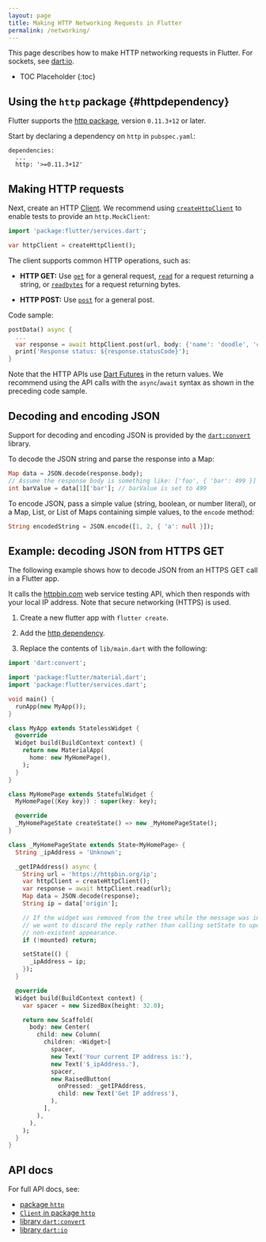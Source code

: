 ```yaml
---
layout: page
title: Making HTTP Networking Requests in Flutter
permalink: /networking/
---
```


This page describes how to make HTTP networking requests in Flutter. For
sockets, see [dart:io][dartio].

* TOC Placeholder
{:toc}

## Using the `http` package {#httpdependency}

Flutter supports the [http package][http], version `0.11.3+12` or later.

Start by declaring a dependency on `http` in `pubspec.yaml`:

```
dependencies:
  ...
  http: '>=0.11.3+12'
```

## Making HTTP requests

Next, create an HTTP [Client][client]. We recommend using
[`createHttpClient`](https://docs.flutter.io/flutter/services/createHttpClient.html)
to enable tests to provide an `http.MockClient`:

<!-- skip -->
```dart
import 'package:flutter/services.dart';

var httpClient = createHttpClient();
```

The client supports common HTTP operations, such as:

* **HTTP GET:** Use [`get`][get] for a general request, [`read`][read] for a
 request returning a string, or [`readbytes`][readbytes] for a request
 returning bytes.

* **HTTP POST:** Use [`post`][post] for a general post.

Code sample:

<!-- skip -->
```dart
postData() async {
  ...
  var response = await httpClient.post(url, body: {'name': 'doodle', 'color': 'blue'});
  print('Response status: ${response.statusCode}');
}
```

Note that the HTTP APIs use [Dart
Futures](https://www.dartlang.org/tutorials/language/futures) in the return
values. We recommend using the API calls with the `async`/`await` syntax as shown in
the preceding code sample.

## Decoding and encoding JSON

Support for decoding and encoding JSON is provided by the [`dart:convert`](https://docs.flutter.io/flutter/dart.convert/dart.convert-library.html) library.

To decode the JSON string and parse the response into a Map:

<!-- skip -->
```dart
Map data = JSON.decode(response.body);
// Assume the response body is something like: ['foo', { 'bar': 499 }]
int barValue = data[1]['bar']; // barValue is set to 499
```

To encode JSON, pass a simple value (string, boolean, or number literal), or a
Map, List, or List of Maps containing simple values, to the `encode` method:

<!-- skip -->
```dart
String encodedString = JSON.encode([1, 2, { 'a': null }]);
```

## Example: decoding JSON from HTTPS GET

The following example shows how to decode JSON from an HTTPS GET call in a Flutter app.

It calls the [httpbin.com](http://httpbin.com) web service testing API,
which then responds with your local IP address. Note that secure
networking (HTTPS) is used.

1. Create a new flutter app with `flutter create`.

1. Add the [http dependency](#httpdependency).

1. Replace the contents of `lib/main.dart` with the following:

```dart
import 'dart:convert';

import 'package:flutter/material.dart';
import 'package:flutter/services.dart';

void main() {
  runApp(new MyApp());
}

class MyApp extends StatelessWidget {
  @override
  Widget build(BuildContext context) {
    return new MaterialApp(
      home: new MyHomePage(),
    );
  }
}

class MyHomePage extends StatefulWidget {
  MyHomePage({Key key}) : super(key: key);

  @override
  _MyHomePageState createState() => new _MyHomePageState();
}

class _MyHomePageState extends State<MyHomePage> {
  String _ipAddress = 'Unknown';

  _getIPAddress() async {
    String url = 'https://httpbin.org/ip';
    var httpClient = createHttpClient();
    var response = await httpClient.read(url);
    Map data = JSON.decode(response);
    String ip = data['origin'];

    // If the widget was removed from the tree while the message was in flight,
    // we want to discard the reply rather than calling setState to update our
    // non-existent appearance.
    if (!mounted) return;

    setState(() {
      _ipAddress = ip;
    });
  }

  @override
  Widget build(BuildContext context) {
    var spacer = new SizedBox(height: 32.0);

    return new Scaffold(
      body: new Center(
        child: new Column(
          children: <Widget>[
            spacer,
            new Text('Your current IP address is:'),
            new Text('$_ipAddress.'),
            spacer,
            new RaisedButton(
              onPressed: _getIPAddress,
              child: new Text('Get IP address'),
            ),
          ],
        ),
      ),
    );
  }
}
```

## API docs

For full API docs, see:

  * [package `http`][http]
  * [`Client` in package `http`][client]
  * [library `dart:convert`][convert]
  * [library `dart:io`][dartio]

[http]:       https://pub.dartlang.org/packages/http
[client]:     https://www.dartdocs.org/documentation/http/latest/http/Client-class.html
[get]:        https://www.dartdocs.org/documentation/http/latest/http/get.html
[read]:       https://www.dartdocs.org/documentation/http/latest/http/read.html
[readbytes]:  https://www.dartdocs.org/documentation/http/latest/http/readBytes.html
[post]:       https://www.dartdocs.org/documentation/http/latest/http/post.html
[convert]:    https://docs.flutter.io/flutter/dart.convert/dart.convert-library.html
[dartio]:     https://api.dartlang.org/stable/dart-io/dart-io-library.html
